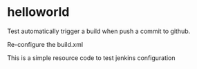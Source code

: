 helloworld
==========

Test automatically trigger a build when push a commit to github.

Re-configure the build.xml 

This is a simple resource code to test jenkins configuration
